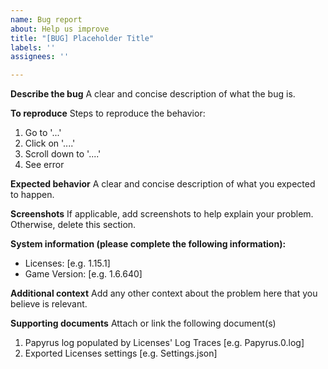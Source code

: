 ```yaml
---
name: Bug report
about: Help us improve
title: "[BUG] Placeholder Title"
labels: ''
assignees: ''

---
```


**Describe the bug**
A clear and concise description of what the bug is.

**To reproduce**
Steps to reproduce the behavior:
1. Go to '...'
2. Click on '....'
3. Scroll down to '....'
4. See error

**Expected behavior**
A clear and concise description of what you expected to happen.

**Screenshots**
If applicable, add screenshots to help explain your problem. Otherwise, delete this section.

**System information (please complete the following information):**
 - Licenses: [e.g. 1.15.1]
 - Game Version: [e.g. 1.6.640]

**Additional context**
Add any other context about the problem here that you believe is relevant.

**Supporting documents**
Attach or link the following document(s)
1. Papyrus log populated by Licenses' Log Traces [e.g. Papyrus.0.log]
2. Exported Licenses settings [e.g. Settings.json]

